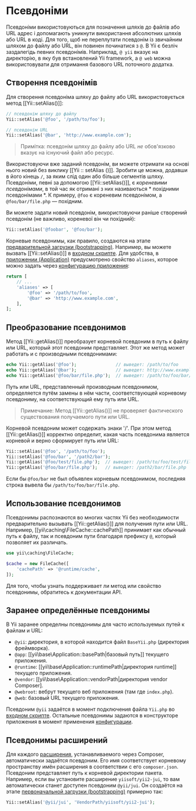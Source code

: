 Псевдоніми
=========

Псевдоніми використовуються для позначення шляхів до файлів або URL адрес і допомагають уникнути використання абсолютних шляхів 
або URL в коді. Для того, щоб не переплутати псевдонім із звичайним шляхом до файлу або URL, він повинен починатися з `@`. В Yii 
є безліч заздалегідь певних псевдонімів. Наприклад, `@ yii` вказує на директорію, в яку був встановлений 
Yii framework, а `@ web` можна використовувати для отримання базового URL поточного додатка.


Створення псевдонімів <a name="defining-aliases"></a>
----------------------------------------------

Для створення псевдоніма шляху до файлу або URL використовується метод [[Yii::setAlias()]]:

```php
// псевдонім шляху до файлу
Yii::setAlias('@foo', '/path/to/foo');

// псевдонім URL
Yii::setAlias('@bar', 'http://www.example.com');
```

> Примітка: псевдонім шляху до файлу або URL *не* обов'язково вказує на існуючий файл або ресурс.

Використовуючи вже заданий псевдонім, ви можете отримати на основі нього новий без виклику [[Yii :: setAlias ​​()]]. Зробити це можна, додавши в його кінець `/`, за яким слід один або більше сегментів шляху. Псевдоніми, певні за допомогою
[[Yii::setAlias()]], є *кореневими псевдонімами*, в той час як отримані з них називаються * похідними псевдонімами *. К примеру, `@foo` є кореневим псевдонімом, а `@foo/bar/file.php` — похідним.

Ви можете задати новий псевдонім, використовуючи раніше створений псевдонім (не важливо, кореневої він чи похідний):

```php
Yii::setAlias('@foobar', '@foo/bar');
```

Корневые псевдонимы, как правило, создаются на этапе [предварительной загрузки (bootstrapping)](runtime-bootstrapping.md).
Например, вы можете вызвать [[Yii::setAlias()]] в [входном скрипте](structure-entry-scripts.md). Для удобства, в
[приложении (Application)](structure-applications.md) предусмотрено свойство `aliases`, которое можно задать через
[конфигурацию приложения](concept-configurations.md):

```php
return [
    // ...
    'aliases' => [
        '@foo' => '/path/to/foo',
        '@bar' => 'http://www.example.com',
    ],
];
```


Преобразование псевдонимов <a name="resolving-aliases"></a>
----------------------------------------------------

Метод [[Yii::getAlias()]] преобразует корневой псевдоним в путь к файлу или URL, который этот псевдоним представляет.
Этот же метод может работать и с производными псевдонимами:

```php
echo Yii::getAlias('@foo');               // выведет: /path/to/foo
echo Yii::getAlias('@bar');               // выведет: http://www.example.com
echo Yii::getAlias('@foo/bar/file.php');  // выведет: /path/to/foo/bar/file.php
```

Путь или URL, представленный производным псевдонимом, определяется путём замены в нём части, соответствующей корневому
псевдониму, на соответствующий ему путь или URL.

> Примечание: Метод [[Yii::getAlias()]] не проверяет фактического существования получаемого пути или URL.

Корневой псевдоним может содержать знаки '/'. При этом метод [[Yii::getAlias()]] корректно определит, какая часть
псевдонима является корневой и верно сформирует путь или URL:

```php
Yii::setAlias('@foo', '/path/to/foo');
Yii::setAlias('@foo/bar', '/path2/bar');
Yii::getAlias('@foo/test/file.php');  // выведет: /path/to/foo/test/file.php
Yii::getAlias('@foo/bar/file.php');   // выведет: /path2/bar/file.php
```

Если бы `@foo/bar` не был объявлен корневым псевдонимом, последняя строка вывела бы  `/path/to/foo/bar/file.php`.


Использование псевдонимов <a name="using-aliases"></a>
------------------------------------------------

Псевдонимы распознаются во многих частях Yii без необходимости предварительно вызывать [[Yii::getAlias()]] для
получения пути или URL. Например, [[yii\caching\FileCache::cachePath]] принимает как обычный путь к файлу, так и
псевдоним пути благодаря префиксу `@`, который позволяет их различать.

```php
use yii\caching\FileCache;

$cache = new FileCache([
    'cachePath' => '@runtime/cache',
]);
```

Для того, чтобы узнать поддерживает ли метод или свойство псевдонимы, обратитесь к документации API.


Заранее определённые псевдонимы <a name="predefined-aliases"></a>
----------------------------------------------------------

В Yii заранее определны псевдонимы для часто используемых путей к файлам и URL:

- `@yii`: директория, в которой находится файл `BaseYii.php` (директория фреймворка).
- `@app`: [[yii\base\Application::basePath|базовый путь]] текущего приложения.
- `@runtime`: [[yii\base\Application::runtimePath|директория runtime]] текущего приложения.
- `@vendor`: [[yii\base\Application::vendorPath|директория vendor Composer].
- `@webroot`: вебрут текущего веб приложения (там где `index.php`).
- `@web`: базовый URL текущего приложения.

Псевдоним `@yii` задаётся в момент подключения файла `Yii.php` во [входном скрипте](structure-entry-scripts.md).
Остальные псевдонимы задаются в конструкторе приложения в момент применения [конфигурации](concept-configurations.md).


Псевдонимы расширений <a name="extension-aliases"></a>
------------------------------------------------

Для каждого [расширения](structure-extensions.md), устанавливаемого через Composer, автоматически задаётся псевдоним.
Его имя соответствует корневому пространству имён расширения в соответствии с его `composer.json`. Псевдоним представляет
путь к корневой директории пакета. Например, если вы установите расширение `yiisoft/yii2-jui`, то вам автоматически станет
доступен псевдоним `@yii/jui`. Он создаётся на этапе [первоначальной загрузки (bootstrapping)](runtime-bootstrapping.md)
примерно так:

```php
Yii::setAlias('@yii/jui', 'VendorPath/yiisoft/yii2-jui');
```
